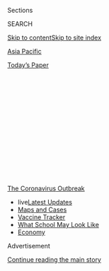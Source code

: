 <div id="app">

<div>

<div>

<div>

<div class="NYTAppHideMasthead css-1q2w90k e1suatyy0">

<div class="section css-ui9rw0 e1suatyy2">

<div class="css-eph4ug er09x8g0">

<div class="css-6n7j50">

</div>

<span class="css-1dv1kvn">Sections</span>

<div class="css-10488qs">

<span class="css-1dv1kvn">SEARCH</span>

</div>

[Skip to content](#site-content)[Skip to site index](#site-index)

</div>

<div id="masthead-section-label" class="css-1wr3we4 eaxe0e00">

[Asia
Pacific](https://www.nytimes.com/section/world/asia)

</div>

<div class="css-10698na e1huz5gh0">

</div>

</div>

<div id="masthead-bar-one" class="section hasLinks css-15hmgas e1csuq9d3">

<div class="css-uqyvli e1csuq9d0">

</div>

<div class="css-1uqjmks e1csuq9d1">

</div>

<div class="css-9e9ivx">

[](https://myaccount.nytimes.com/auth/login?response_type=cookie&client_id=vi)

</div>

<div class="css-1bvtpon e1csuq9d2">

[Today’s
Paper](https://www.nytimes.com/section/todayspaper)

</div>

</div>

</div>

</div>

<div data-aria-hidden="false">

<div id="site-content" data-role="main">

<div>

<div class="css-1aor85t" style="opacity:0.000000001;z-index:-1;visibility:hidden">

<div class="css-1hqnpie">

<div class="css-epjblv">

<span class="css-17xtcya">[Asia
Pacific](/section/world/asia)</span><span class="css-x15j1o">|</span><span class="css-fwqvlz">Days
After a Wedding, a Dead Groom and Dozens of Coronavirus
Cases</span>

</div>

<div class="css-k008qs">

<div class="css-1iwv8en">

<span class="css-18z7m18"></span>

<div>

</div>

</div>

<span class="css-1n6z4y">https://nyti.ms/2AmSueM</span>

<div class="css-1705lsu">

<div class="css-4xjgmj">

<div class="css-4skfbu" data-role="toolbar" data-aria-label="Social Media Share buttons, Save button, and Comments Panel with current comment count" data-testid="share-tools">

  - 
  - 
  - 
  - 
    
    <div class="css-6n7j50">
    
    </div>

  - 

</div>

</div>

</div>

</div>

</div>

</div>

<div id="NYT_TOP_BANNER_REGION" class="css-13pd83m">

<div>

<div id="styln-prism-menu-1592847958612" class="section interactive-content interactive-size-medium css-1edisqu">

<div class="css-17ih8de interactive-body">

<div id="scroll-container" class="css-1gj85ro">

[<span class="styln-title-wrap"><span class="css-1pje3qr">The
Coronavirus</span><span class="css-1pje3qr">
Outbreak</span></span>](https://www.nytimes.com/news-event/coronavirus?action=click&pgtype=Article&state=default&region=TOP_BANNER&context=storylines_menu)

  - <span class="css-kqxiym" data-emphasize="true">live</span>[Latest
    Updates](https://www.nytimes.com/2020/08/02/world/coronavirus-updates.html?action=click&pgtype=Article&state=default&region=TOP_BANNER&context=storylines_menu)
  - [Maps and
    Cases](https://www.nytimes.com/interactive/2020/us/coronavirus-us-cases.html?action=click&pgtype=Article&state=default&region=TOP_BANNER&context=storylines_menu)
  - [Vaccine
    Tracker](https://www.nytimes.com/interactive/2020/science/coronavirus-vaccine-tracker.html?action=click&pgtype=Article&state=default&region=TOP_BANNER&context=storylines_menu)
  - [What School May Look
    Like](https://www.nytimes.com/interactive/2020/07/29/us/schools-reopening-coronavirus.html?action=click&pgtype=Article&state=default&region=TOP_BANNER&context=storylines_menu)
  - [Economy](https://www.nytimes.com/live/2020/07/31/business/stock-market-today-coronavirus?action=click&pgtype=Article&state=default&region=TOP_BANNER&context=storylines_menu)

</div>

</div>

</div>

</div>

</div>

<div id="top-wrapper" class="css-1sy8kpn">

<div id="top-slug" class="css-l9onyx">

Advertisement

</div>

[Continue reading the main
story](#after-top)

<div class="ad top-wrapper" style="text-align:center;height:100%;display:block;min-height:250px">

<div id="top" class="place-ad" data-position="top" data-size-key="top">

</div>

</div>

<div id="after-top">

</div>

</div>

<div>

<div id="sponsor-wrapper" class="css-1hyfx7x">

<div id="sponsor-slug" class="css-19vbshk">

Supported by

</div>

[Continue reading the main
story](#after-sponsor)

<div id="sponsor" class="ad sponsor-wrapper" style="text-align:center;height:100%;display:block">

</div>

<div id="after-sponsor">

</div>

</div>

<div class="css-186x18t">

</div>

<div class="css-1vkm6nb ehdk2mb0">

# Days After a Wedding, a Dead Groom and Dozens of Coronavirus Cases

</div>

Officials in India have opened an investigation into the gathering after
more than 100 wedding guests tested positive for the coronavirus.

<div class="css-79elbk" data-testid="photoviewer-wrapper">

<div class="css-z3e15g" data-testid="photoviewer-wrapper-hidden">

</div>

<div class="css-1a48zt4 ehw59r15" data-testid="photoviewer-children">

![<span class="css-16f3y1r e13ogyst0" data-aria-hidden="true">Patna,
India, in April. More than 300 guests last month attended a wedding in
Patna that is now being called a superspreader
event.</span><span class="css-cnj6d5 e1z0qqy90" itemprop="copyrightHolder"><span class="css-1ly73wi e1tej78p0">Credit...</span><span><span>Santosh
Kumar/Hindustan Times, via Getty
Images</span></span></span>](https://static01.nyt.com/images/2020/07/02/world/02virus-india01/02virus-india01-articleLarge.jpg?quality=75&auto=webp&disable=upscale)

</div>

</div>

<div class="css-18e8msd">

<div class="css-vp77d3 epjyd6m0">

<div class="css-hus3qt ey68jwv0" data-aria-hidden="true">

[![Sameer
Yasir](https://static01.nyt.com/images/2019/11/22/reader-center/author-sameer-yasir/author-sameer-yasir-thumbLarge.png
"Sameer Yasir")](https://www.nytimes.com/by/sameer-yasir)

</div>

<div class="css-1baulvz">

By [<span class="css-1baulvz last-byline" itemprop="name">Sameer
Yasir</span>](https://www.nytimes.com/by/sameer-yasir)

</div>

</div>

  - 
    
    <div class="css-ld3wwf e16638kd2">
    
    Published July 2, 2020Updated July 12,
    2020
    
    </div>

  - 
    
    <div class="css-4xjgmj">
    
    <div class="css-pvvomx" data-role="toolbar" data-aria-label="Social Media Share buttons, Save button, and Comments Panel with current comment count" data-testid="share-tools">
    
      - 
      - 
      - 
      - 
        
        <div class="css-6n7j50">
        
        </div>
    
      - 
    
    </div>
    
    </div>

</div>

</div>

<div class="section meteredContent css-1r7ky0e" name="articleBody" itemprop="articleBody">

<div class="css-1fanzo5 StoryBodyCompanionColumn">

<div class="css-53u6y8">

NEW DELHI — The groom felt ill at the wedding. Days later, he was dead,
and soon more than 100 guests had tested positive for the coronavirus.

</div>

</div>

<div>

</div>

<div class="css-1fanzo5 StoryBodyCompanionColumn">

<div class="css-53u6y8">

Now, Indian officials have [opened an
investigation](https://thewire.in/health/patna-how-a-wedding-led-to-a-funeral-and-100-covid-19-positive-cases)
into the wedding gathering, which some experts are calling a
superspreader event.

The event was in mid-June, and was attended by more than 300 guests in
the city of Patna, in the northeastern state of Bihar, according to
relatives who were there.

</div>

</div>

<div class="css-1fanzo5 StoryBodyCompanionColumn">

<div class="css-53u6y8">

The groom, a software engineer living near New Delhi, had returned to
his home state to prepare for the ceremony, telling friends it would be
“remembered forever” as a “corona marriage.”

But a few days before the ceremony,<span class="css-8l6xbc evw5hdy0">
</span>the groom started to vomit and complained of a headache,
according to a relative who spoke on condition of anonymity because she
feared being ostracized.

The relative said the groom’s family took him to a hospital in Patna,
but that his parents insisted on continuing with the wedding. He was not
tested for the coronavirus, according to the
relative.

</div>

</div>

<div id="virus-india-mp" class="section interactive-content interactive-size-scoop css-1g95kp1" data-id="100000007223644">

<div class="css-17ih8de interactive-body" data-sourceid="100000007223644">

<div id="g-0703-for-webVIRUS-INDIAmap-box" class="ai2html">

<div id="g-0703-for-webVIRUS-INDIAmap-335_" class="g-artboard" style="max-width: 335px;max-height: 324px" data-aspect-ratio="1.035" data-min-width="0">

<div style="padding: 0 0 96.6627% 0;">

</div>

![](data:image/gif;base64,R0lGODlhCgAKAIAAAB8fHwAAACH5BAEAAAAALAAAAAAKAAoAAAIIhI+py+0PYysAOw==)

<div id="g-ai0-1" class="g-LABELS g-aiAbs g-aiPointText" style="top:11.5301%;margin-top:-9.3px;left:79.2475%;margin-left:-40.5px;width:81px;">

CHINA

</div>

<div id="g-ai0-2" class="g-LABELS g-aiAbs g-aiPointText" style="top:17.0888%;margin-top:-9.3px;left:15.2302%;margin-left:-55.5px;width:111px;">

PAKISTAN

</div>

<div id="g-ai0-3" class="g-LABELS g-aiAbs g-aiPointText" style="top:36.544%;margin-top:-9.3px;left:24.2605%;width:99px;">

New
Delhi

</div>

<div id="g-ai0-4" class="g-LABELS g-aiAbs g-aiPointText" style="top:48.8826%;margin-top:-9.3px;right:20.2622%;width:68px;">

Patna

</div>

<div id="g-ai0-5" class="g-LABELS g-aiAbs g-aiPointText" style="top:61.238%;margin-top:-9.3px;left:84.0609%;margin-left:-38px;width:76px;">

BIHAR

</div>

<div id="g-ai0-6" class="g-LABELS g-aiAbs g-aiPointText" style="top:62.1241%;margin-top:-9.2px;left:50.5223%;margin-left:-41px;width:82px;">

INDIA

</div>

<div id="g-ai0-7" class="g-LABELS g-aiAbs g-aiPointText" style="top:90.1803%;margin-top:-17px;left:87.9538%;margin-left:-36.5px;width:73px;">

Bay
of

Bengal

</div>

<div id="g-ai0-8" class="g-LABELS g-aiAbs g-aiPointText" style="top:96.2477%;margin-top:-6.7px;left:14.0979%;margin-left:-48.5px;width:97px;">

200 MILES

</div>

</div>

</div>

</div>

By The New York Times

</div>

<div class="css-1fanzo5 StoryBodyCompanionColumn">

<div class="css-53u6y8">

But a few days after the ceremony ended, Sri Kumar Ravi, the district
magistrate in Patna, said he received an anonymous call: The groom had
died, possibly from Covid-19, and his parents had cremated the body.

</div>

</div>

<div class="css-1fanzo5 StoryBodyCompanionColumn">

<div class="css-53u6y8">

Through an intermediary, the groom’s parents declined to comment. The
Wire, an Indian news outlet, quoted the groom’s father as denying that
his son had been sick before the wedding. But he said members of his
family, including him, had recently tested positive for the coronavirus.

Mr. Ravi said **** the bride, whose identity has not been disclosed,
tested negative. But he said that more than 100 other guests have tested
positive.

He likened the wedding to “forcing your guests into mass suicide,”
noting that there was evidence to suggest the groom knew he was sick
before the ceremony but proceeded anyway without informing most people
who attended.

No charges have been filed yet, he said.

[India has
struggled](https://www.nytimes.com/2020/05/29/world/asia/coronavirus-india-lockdown.html)
to limit the coronavirus, with more than half a million [confirmed
infections](https://www.nytimes.com/interactive/2020/world/asia/india-coronavirus-cases.html)
and around 18,000 deaths as of Thursday.

When Prime Minister Narendra Modi announced a [nationwide lockdown in
late
March](https://www.nytimes.com/2020/03/29/world/asia/coronavirus-india-migrants.html),
businesses shut and millions of Indians traveled from cities back to
their villages.

Many of those who returned home unknowingly spread the coronavirus to
the countryside, [leading to fresh
outbreaks](https://indianexpress.com/article/india/coronavirus-migrants-back-in-bihar-show-high-positivity-1-in-4-tested-from-delhi-6416531/)
in states like Bihar that were initially spared high case loads.

Kai Schultz contributed reporting.

</div>

</div>

<div>

</div>

</div>

<div>

</div>

<div>

</div>

<div>

</div>

<div>

<div id="bottom-wrapper" class="css-1ede5it">

<div id="bottom-slug" class="css-l9onyx">

Advertisement

</div>

[Continue reading the main
story](#after-bottom)

<div id="bottom" class="ad bottom-wrapper" style="text-align:center;height:100%;display:block;min-height:90px">

</div>

<div id="after-bottom">

</div>

</div>

</div>

</div>

</div>

## Site Index

<div>

</div>

## Site Information Navigation

  - [© <span>2020</span> <span>The New York Times
    Company</span>](https://help.nytimes.com/hc/en-us/articles/115014792127-Copyright-notice)

<!-- end list -->

  - [NYTCo](https://www.nytco.com/)
  - [Contact
    Us](https://help.nytimes.com/hc/en-us/articles/115015385887-Contact-Us)
  - [Work with us](https://www.nytco.com/careers/)
  - [Advertise](https://nytmediakit.com/)
  - [T Brand Studio](http://www.tbrandstudio.com/)
  - [Your Ad
    Choices](https://www.nytimes.com/privacy/cookie-policy#how-do-i-manage-trackers)
  - [Privacy](https://www.nytimes.com/privacy)
  - [Terms of
    Service](https://help.nytimes.com/hc/en-us/articles/115014893428-Terms-of-service)
  - [Terms of
    Sale](https://help.nytimes.com/hc/en-us/articles/115014893968-Terms-of-sale)
  - [Site
    Map](https://spiderbites.nytimes.com)
  - [Help](https://help.nytimes.com/hc/en-us)
  - [Subscriptions](https://www.nytimes.com/subscription?campaignId=37WXW)

</div>

</div>

</div>

</div>
